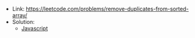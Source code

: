 - Link: https://leetcode.com/problems/remove-duplicates-from-sorted-array/
- Solution:
  - [Javascript](index.js)
